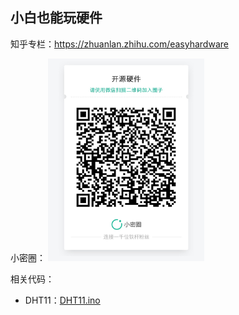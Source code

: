 ## 小白也能玩硬件

知乎专栏：https://zhuanlan.zhihu.com/easyhardware

小密圈：
<img src="assets/img/qrcode_xmq.jpg" width="250" />

相关代码：

* DHT11：[DHT11.ino](arduino/DHT11/DHT11.ino)
